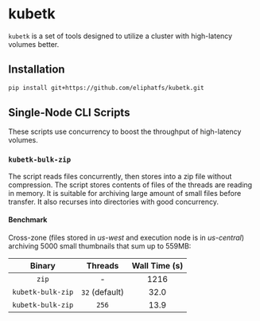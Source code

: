 # kubetk
`kubetk` is a set of tools designed to utilize a cluster with high-latency volumes better.

## Installation

```bash
pip install git+https://github.com/eliphatfs/kubetk.git
```

## Single-Node CLI Scripts

These scripts use concurrency to boost the throughput of high-latency volumes.

### `kubetk-bulk-zip`

The script reads files concurrently, then stores into a zip file without compression.
The script stores contents of files of the threads are reading in memory.
It is suitable for archiving large amount of small files before transfer.
It also recurses into directories with good concurrency.

#### Benchmark

Cross-zone (files stored in *us-west* and execution node is in *us-central*) archiving 5000 small thumbnails that sum up to 559MB:

| Binary | Threads | Wall Time (s) |
| :----: | :-----: | :--: |
| `zip` | - | 1216 |
| `kubetk-bulk-zip` | `32` (default) | 32.0 |
| `kubetk-bulk-zip` | `256` | 13.9 |
